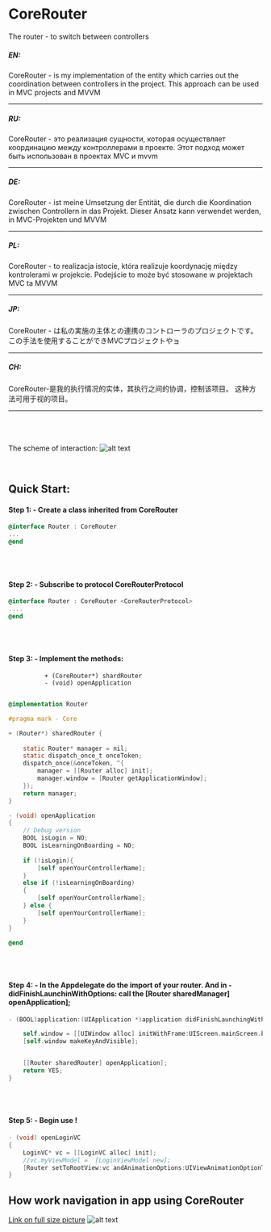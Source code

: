# CoreRouter
The router - to switch between controllers

##### EN:
CoreRouter - is my implementation of the entity which carries out the coordination between controllers in the project. This approach can be used in MVC projects and MVVM

----

##### RU:
CoreRouter - это реализация сущности, которая осуществляет координацию между контроллерами в проекте. Этот подход может быть использован в проектах MVC и mvvm

----

##### DE:
CoreRouter - ist meine Umsetzung der Entität, die durch die Koordination zwischen Controllern in das Projekt. Dieser Ansatz kann verwendet werden, in MVC-Projekten und MVVM

----

##### PL:
CoreRouter - to realizacja istocie, która realizuje koordynację między kontrolerami w projekcie. Podejście to może być stosowane w projektach MVC ta MVVM

----

##### JP:
CoreRouter - は私の実施の主体との連携のコントローラのプロジェクトです。 この手法を使用することができMVCプロジェクトやョ

----

##### CH:
CoreRouter-是我的执行情况的实体，其执行之间的协调，控制该项目。 这种方法可用于视的项目。

----

<br><br><br>
The scheme of interaction:
![alt text](https://raw.githubusercontent.com/HackDeveloperUA/CoreRouter/master/Documentation/Short-Doc.png)


<br>

## Quick Start:

#### Step 1: - Create a class inherited from CoreRouter
```objective-c
@interface Router : CoreRouter
...
@end
```
<br>
<br>

#### Step 2: - Subscribe to protocol CoreRouterProtocol

```objective-c
@interface Router : CoreRouter <CoreRouterProtocol>
....
@end
```
<br>
<br>

#### Step 3: - Implement the methods:
              + (CoreRouter*) shardRouter
              - (void) openApplication

```objective-c

@implementation Router

#pragma mark - Core

+ (Router*) sharedRouter {
    
    static Router* manager = nil;
    static dispatch_once_t onceToken;
    dispatch_once(&onceToken, ^{
        manager = [[Router alloc] init];
        manager.window = [Router getApplicationWindow];
    });
    return manager;
}

- (void) openApplication
{
    // Debug version
    BOOL isLogin = NO;
    BOOL isLearningOnBoarding = NO;
    
    if (!isLogin){
        [self openYourControllerName];
    }
    else if (!isLearningOnBoarding)
    {
        [self openYourControllerName];
    } else {
        [self openYourControllerName];
    }
}

@end
```
<br>
<br>

#### Step 4: - In the Appdelegate do the import of your router. And in -didFinishLaunchinWithOptions: call the [Router sharedManager] openApplication];

```objective-c
- (BOOL)application:(UIApplication *)application didFinishLaunchingWithOptions:(NSDictionary *)launchOptions {

    self.window = [[UIWindow alloc] initWithFrame:UIScreen.mainScreen.bounds];
    [self.window makeKeyAndVisible];


    [[Router sharedRouter] openApplication];
    return YES;
}
```
<br>
<br>

#### Step 5: - Begin use !

```objective-c
- (void) openLoginVC
{
    LoginVC* vc = [[LoginVC alloc] init];
    //vc.myViewModel =  [LoginViewModel new];
    [Router setToRootView:vc andAnimationOptions:UIViewAnimationOptionTransitionFlipFromLeft];
}
```

## How work navigation in app using CoreRouter

[Link on full size picture](https://raw.githubusercontent.com/HackDeveloperUA/CoreRouter/master/Documentation/HowWorkNavigationWithRouter.png)
![alt text](https://raw.githubusercontent.com/HackDeveloperUA/CoreRouter/master/Documentation/HowWorkNavigationWithRouter.png)
